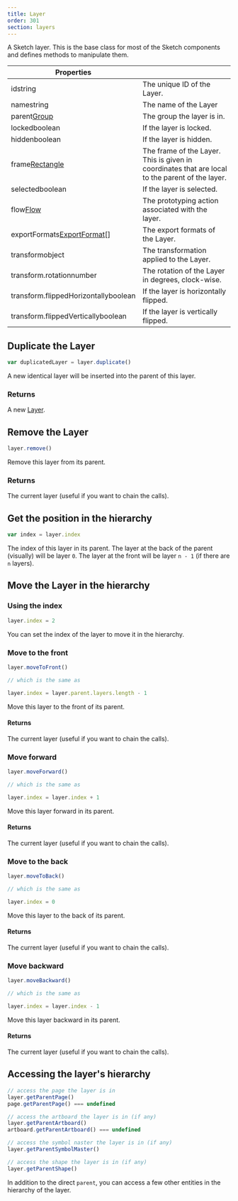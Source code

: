 ```yaml
---
title: Layer
order: 301
section: layers
---
```


A Sketch layer. This is the base class for most of the Sketch components and defines methods to manipulate them.

| Properties                                                                  |                                                                                                 |
| --------------------------------------------------------------------------- | ----------------------------------------------------------------------------------------------- |
| id<span class="arg-type">string</span>                                      | The unique ID of the Layer.                                                                     |
| name<span class="arg-type">string</span>                                    | The name of the Layer                                                                           |
| parent<span class="arg-type">[Group](#group)</span>                         | The group the layer is in.                                                                      |
| locked<span class="arg-type">boolean</span>                                 | If the layer is locked.                                                                         |
| hidden<span class="arg-type">boolean</span>                                 | If the layer is hidden.                                                                         |
| frame<span class="arg-type">[Rectangle](#rectangle)</span>                  | The frame of the Layer. This is given in coordinates that are local to the parent of the layer. |
| selected<span class="arg-type">boolean</span>                               | If the layer is selected.                                                                       |
| flow<span class="arg-type">[Flow](#flow)</span>                             | The prototyping action associated with the layer.                                               |
| exportFormats<span class="arg-type">[ExportFormat](#export-format)[]</span> | The export formats of the Layer.                                                                |
| transform<span class="arg-type">object</span>                               | The transformation applied to the Layer.                                                        |
| transform.rotation<span class="arg-type">number</span>                      | The rotation of the Layer in degrees, clock-wise.                                               |
| transform.flippedHorizontally<span class="arg-type">boolean</span>          | If the layer is horizontally flipped.                                                           |
| transform.flippedVertically<span class="arg-type">boolean</span>            | If the layer is vertically flipped.                                                             |

## Duplicate the Layer

```javascript
var duplicatedLayer = layer.duplicate()
```

A new identical layer will be inserted into the parent of this layer.

### Returns

A new [Layer](#layer).

## Remove the Layer

```javascript
layer.remove()
```

Remove this layer from its parent.

### Returns

The current layer (useful if you want to chain the calls).

## Get the position in the hierarchy

```javascript
var index = layer.index
```

The index of this layer in its parent. The layer at the back of the parent (visually) will be layer `0`. The layer at the front will be layer `n - 1` (if there are `n` layers).

## Move the Layer in the hierarchy

### Using the index

```javascript
layer.index = 2
```

You can set the index of the layer to move it in the hierarchy.

### Move to the front

```javascript
layer.moveToFront()

// which is the same as

layer.index = layer.parent.layers.length - 1
```

Move this layer to the front of its parent.

#### Returns

The current layer (useful if you want to chain the calls).

### Move forward

```javascript
layer.moveForward()

// which is the same as

layer.index = layer.index + 1
```

Move this layer forward in its parent.

#### Returns

The current layer (useful if you want to chain the calls).

### Move to the back

```javascript
layer.moveToBack()

// which is the same as

layer.index = 0
```

Move this layer to the back of its parent.

#### Returns

The current layer (useful if you want to chain the calls).

### Move backward

```javascript
layer.moveBackward()

// which is the same as

layer.index = layer.index - 1
```

Move this layer backward in its parent.

#### Returns

The current layer (useful if you want to chain the calls).

## Accessing the layer's hierarchy

```javascript
// access the page the layer is in
layer.getParentPage()
page.getParentPage() === undefined

// access the artboard the layer is in (if any)
layer.getParentArtboard()
artboard.getParentArtboard() === undefined

// access the symbol naster the layer is in (if any)
layer.getParentSymbolMaster()

// access the shape the layer is in (if any)
layer.getParentShape()
```

In addition to the direct `parent`, you can access a few other entities in the hierarchy of the layer.
